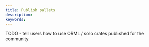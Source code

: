 ```yaml
---
title: Publish pallets
description:
keywords:
---
```


TODO - tell users how to use ORML / solo crates published for the community
